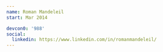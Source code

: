 ```yaml
---
name: Roman Mandeleil
start: Mar 2014

devcon0: '988'
social:
  linkedin: https://www.linkedin.com/in/romanmandeleil/
---
```


